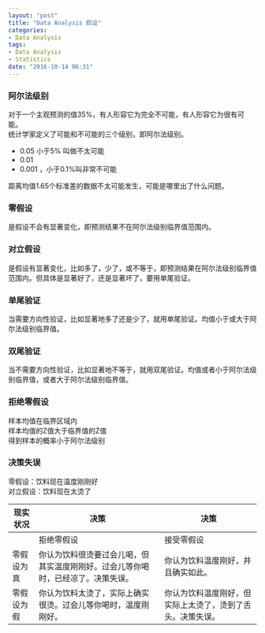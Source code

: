 ```yaml
---
layout: "post"
title: "Data Analysis 假设"
categories:
- Data Analysis
tags:
- Data Analysis
- Statistics
date: "2016-10-14 06:31"
---
```

### 阿尔法级别
对于一个主观预测的值35%，有人形容它为完全不可能，有人形容它为很有可能。  
统计学家定义了可能和不可能的三个级别，即阿尔法级别。

* 0.05 小于5% 叫做不太可能
* 0.01
* 0.001 ，小于0.1%叫非常不可能

距离均值1.65个标准差的数据不太可能发生，可能是哪里出了什么问题。

### 零假设
是假设不会有显著变化，即预测结果不在阿尔法级别临界值范围内。

### 对立假设
是假设有显著变化，比如多了，少了，或不等于，即预测结果在阿尔法级别临界值范围内。但具体是显著好了，还是显著坏了，要用单尾验证。

### 单尾验证
当需要方向性验证，比如显著地多了还是少了，就用单尾验证。均值小于或大于阿尔法级别临界值。
### 双尾验证
当不需要方向性验证，比如显著地不等于，就用双尾验证。均值或者小于阿尔法级别临界值，或者大于阿尔法级别临界值。

### 拒绝零假设
样本均值在临界区域内  
样本均值的Z值大于临界值的Z值  
得到样本的概率小于阿尔法级别

### 决策失误
零假设：饮料现在温度刚刚好  
对立假设：饮料现在太烫了

|现实状况|决策|决策|
|-|-|-|
| |拒绝零假设|接受零假设|
|零假设为真|你认为饮料很烫要过会儿喝，但其实温度刚刚好。过会儿等你喝时，已经凉了。决策失误。|你认为饮料温度刚好，并且确实如此。|
|零假设为假|你认为饮料太烫了，实际上确实很烫。过会儿等你喝时，温度刚刚好。|你认为饮料温度刚好，但实际上太烫了，烫到了舌头。决策失误。|





